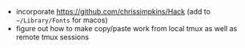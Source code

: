 - incorporate https://github.com/chrissimpkins/Hack (add to `~/Library/Fonts` for macos)
- figure out how to make copy/paste work from local tmux as well as remote tmux sessions
